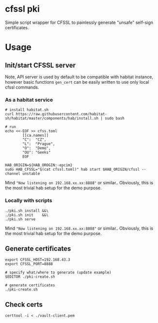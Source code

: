 # cfssl pki

Simple script wrapper for CFSSL to painlessly generate "unsafe" self-sign certificates.

# Usage

## Init/start CFSSL server

Note, API server is used by default to be compatible with habitat instance,
however basic functions `gen_cert` can be easily written to use only local cfssl commands.

### As a habitat service

    # install habitat.sh
    curl https://raw.githubusercontent.com/habitat-sh/habitat/master/components/hab/install.sh | sudo bash

    # run
    echo <<-EOF >> cfss.toml
			[[ca.names]]
			"C":  "CZ",
			"L":  "Prague",
			"O":  "Demo",
			"OU": "Geeks"
			EOF

    HAB_ORIGIN=${HAB_OROGIN:-epcim}
    sudo HAB_CFSSL="$(cat cfssl.toml)" hab start $HAB_ORIGIN/cfssl --channel unstable

Mind `"Now listening on 192.168.xx.xx:8888"` or similar..
Obviously, this is the most trivial hab setup for the demo purpose.

### Locally with scripts

    ./pki.sh install &&\
    ./pki.sh init    &&\
    ./pki.sh serve

Mind `"Now listening on 192.168.xx.xx:8888"` or similar..
Obviously, this is the most trivial hab setup for the demo purpose.

## Generate certificates

    export CFSSL_HOST=192.168.43.3
    export CFSSL_PORT=8888

    # specify what/where to generate (update example)
    $EDITOR ./pki-create.sh

    # generate certificates
    ./pki-create.sh

## Check certs

    certtool -i < ./vault-client.pem

